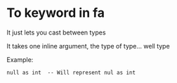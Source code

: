 # To keyword in fa

It just lets you cast between types

It takes one inline argument, the type of type...
well type

Example:

```fa
null as int  -- Will represent nul as int
```
